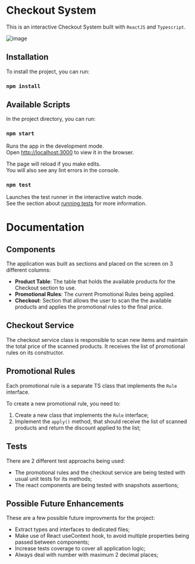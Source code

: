 # Checkout System

This is an interactive Checkout System built with `ReactJS` and `Typescript`.

![image](https://user-images.githubusercontent.com/18291046/145731779-90dd720f-09c3-4263-b267-f7b4075b8924.png)

## Installation

To install the project, you can run:

### `npm install`


## Available Scripts

In the project directory, you can run:

### `npm start`

Runs the app in the development mode.\
Open [http://localhost:3000](http://localhost:3000) to view it in the browser.

The page will reload if you make edits.\
You will also see any lint errors in the console.

### `npm test`

Launches the test runner in the interactive watch mode.\
See the section about [running tests](https://facebook.github.io/create-react-app/docs/running-tests) for more information.


# Documentation

## Components

The application was built as sections and placed on the screen on 3 different columns:

- **Product Table**: The table that holds the available products for the Checkout section to use.
- **Promotional Rules**: The current Promotional Rules being applied.
- **Checkout**: Section that allows the user to scan the the available products and applies the promotional rules to the final price.

## Checkout Service

The checkout service class is responsible to scan new items and maintain the total price of the scanned products. It receives the list of promotional rules on its constructor.

## Promotional Rules

Each promotional rule is a separate TS class that implements the `Rule` interface.

To create a new promotional rule, you need to:

1. Create a new class that implements the `Rule` interface;
2. Implement the `apply()` method, that should receive the list of scanned products and return the discount applied to the list;


## Tests

There are 2 different test approachs being used:
- The promotional rules and the checkout service are being tested with usual unit tests for its methods;
- The react components are being tested with snapshots assertions;

## Possible Future Enhancements

These are a few possible future improvments for the project:

- Extract types and interfaces to dedicated files;
- Make use of React useContext hook, to avoid multiple properties being passed between components;
- Increase tests coverage to cover all application logic;
- Always deal with number with maximum 2 decimal places;
